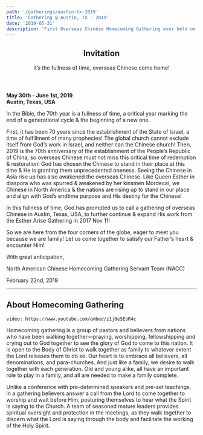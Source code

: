 ```yaml
---
path: '/gatherings/austin-tx-2019'
title: 'Gathering @ Austin, TX - 2019'
date: '2019-05-31'
description: 'First Overseas Chinese Homecoming Gathering ever held on a university campus.'
---
```


<header>
  <h2>Invitation</h2>
  <p>It’s the fullness of time, overseas Chinese come home!</p>
</header>
<p>
  <b>May 30th - June 1st, 2019</b><br/>
  <b>Austin, Texas, USA</b><br/>

  In the Bible, the 70th year is a fullness of time, a critical year marking the end of a generational cycle & the beginning of a new one.<br/>

  First, it has been 70 years since the establishment of the State of Israel, a time of fulfillment of many prophecies! The global church cannot exclude itself from God’s work in Israel, and neither can the Chinese church! Then, 2019 is the 70th anniversary of the establishment of the People’s Republic of China, so overseas Chinese must not miss this critical time of redemption & restoration! God has chosen the Chinese to stand in their place at this time & He is granting them unprecedented oneness. Seeing the Chinese in Asia rise up has also awakened the overseas Chinese. Like Queen Esther in diaspora who was spurred & awakened by her kinsmen Mordecai, we Chinese in North America & the nations are rising up to stand in our place and align with God’s endtime purpose and His destiny for the Chinese!<br/>

  In this fullness of time, God has prompted us to call a gathering of overseas Chinese in Austin, Texas, USA, to further continue & expand His work from the Esther Arise Gathering in 2017 Nov 11!<br/>

  So we are here from the four corners of the globe, eager to meet you because we are family! Let us come together to satisfy our Father’s heart & encounter Him!<br/>

  With great anticipation,<br/>

  North American Chinese Homecoming Gathering Servant Team (NACC)<br/>

  February 22nd, 2019
</p>

<hr/>

<h2>About Homecoming Gathering</h2>

`video: https://www.youtube.com/embed/z1j0eSEbR4c`

<p>
  Homecoming gathering is a group of pastors and believers from nations who have been walking together—praying, worshipping, fellowshipping and crying out to God together to see the glory of God to come to this nation. It is open to the Body of Christ to walk together as family to whatever extent the Lord releases them to do so. Our heart is to embrace all believers, all denominations, and para-churches. And just like a family, we desire to walk together with each generation. Old and young alike, all have an important role to play in a family, and all are needed to make a family complete.<br/>

  Unlike a conference with pre-determined speakers and pre-set teachings, in a gathering believers answer a call from the Lord to come together to worship and wait before Him, posturing themselves to hear what the Spirit is saying to the Church. A team of seasoned mature leaders provides spiritual oversight and protection in the meetings, as they walk together to discern what the Lord is saying through the body and facilitate the working of the Holy Spirit.
</p>
